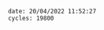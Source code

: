 

                date: 20/04/2022 11:52:27
                cycles: 19800

                         
